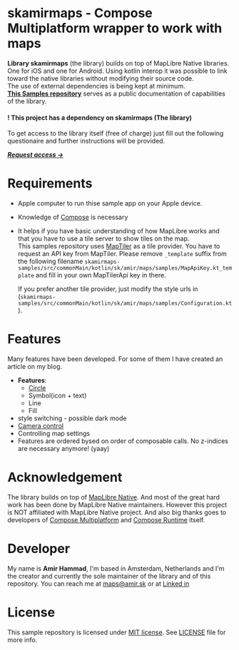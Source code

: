 # skamirmaps - Compose Multiplatform wrapper to work with maps
**Library skamirmaps** (the library) builds on top of MapLibre Native libraries. One for iOS and one for Android. Using kotlin interop it was possible to link toward the native libraries without modifying their source code.  
The use of external dependencies is being kept at minimum.  
[**This Samples repository**](https://github.com/todo) serves as a public documentation of capabilities of the library.

#### ! **This project has a dependency on skamirmaps (The library)**
To get access to the library itself (free of charge) just fill out the following questionaire and further instructions will be provided. 

_**[Request access ->](https://forms.gle/QfNoBa4dh2aTLC1N8)**_

# Requirements
- Apple computer to run thise sample app on your Apple device.
- Knowledge of [Compose](https://developer.android.com/compose) is necessary
- It helps if you have basic understanding of how MapLibre works and that you have to use a tile server to show tiles on the map.  
  This samples repository uses [MapTiler](https://www.maptiler.com) as a tile provider. You have to request an API key from MapTiler. Please remove `_template` suffix from the following filename `skamirmaps-samples/src/commonMain/kotlin/sk/amir/maps/samples/MapApiKey.kt_template` and fill in your own MapTilerApi key in there.

  If you prefer another tile provider, just modify the style urls in (`skamirmaps-samples/src/commonMain/kotlin/sk/amir/maps/samples/Configuration.kt`).

# Features
Many features have been developed. For some of them I have created an article on my blog.
- **Features**:
  - [Circle](https://amir.sk/32/compose-map-intro/)
  - Symbol(icon + text)
  - Line
  - Fill
- style switching - possible dark mode
- [Camera control](https://amir.sk/184/composemap-camera-control/)
- Controlling map settings
- Features are ordered bysed on order of composable calls. No z-indices are necessary anymore! (yaay)

# Acknowledgement
The library builds on top of [MapLibre Native](https://maplibre.org). And most of the great hard work has been done by MapLibre Native maintainers. 
However this project is NOT affiliated with MapLibre Native project.
And also big thanks goes to developers of [Compose Multiplatform](https://www.jetbrains.com/lp/compose-multiplatform/) and [Compose Runtime](https://developer.android.com/jetpack/androidx/releases/compose-runtime) itself. 

# Developer
My name is **Amir Hammad**, I'm based in Amsterdam, Netherlands and I'm the creator and currently the sole maintainer of the library and of this repository.
You can reach me at [maps@amir.sk](mailto:maps@amir.sk) or at [Linked in](https://www.linkedin.com/in/amir-sk/)

# License
This sample repository is licensed under [MIT license](https://opensource.org/license/mit). See [LICENSE](https://github.com/skamirmaps/skamirmaps-samples/blob/main/LICENSE) file for more info.
